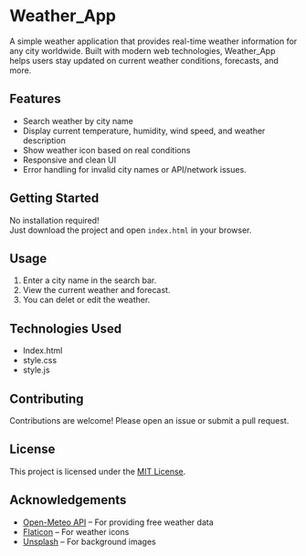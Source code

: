 # Weather_App

A simple  weather application that provides real-time weather information for any city worldwide. Built with modern web technologies, Weather_App helps users stay updated on current weather conditions, forecasts, and more.

##  Features

-  Search weather by city name  
-  Display current temperature, humidity, wind speed, and weather description  
-  Show weather icon based on real conditions  
-  Responsive and clean UI  
-  Error handling for invalid city names or API/network issues.


## Getting Started

No installation required!  
Just  download the project and open `index.html` in your browser.  


## Usage

1. Enter a city name in the search bar.
2. View the current weather and forecast.
3. You can delet or edit the weather.

## Technologies Used

- Index.html
- style.css
- style.js

## Contributing

Contributions are welcome! Please open an issue or submit a pull request.

## License

This project is licensed under the [MIT License](LICENSE).

## Acknowledgements

- [Open-Meteo API](https://open-meteo.com/) – For providing free weather data  
- [Flaticon](https://www.flaticon.com/) – For weather icons  
- [Unsplash](https://unsplash.com/) – For background images  